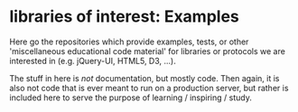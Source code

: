 libraries of interest: Examples
===============================

Here go the repositories which provide examples, tests, or other 'miscellaneous educational code material' for libraries or protocols we are interested in (e.g. jQuery-UI, HTML5, D3, ...). 

The stuff in here is *not* documentation, but mostly code. Then again, it is also not code that is ever meant to run on a production server, but rather is included here to serve the purpose of learning / inspiring / study.
